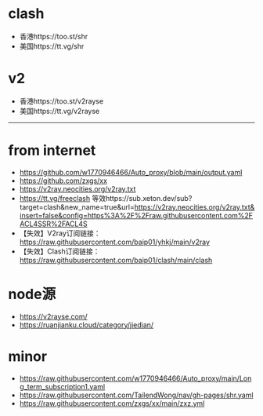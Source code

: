 # clash
- 香港https://too.st/shr
- 美国https://tt.vg/shr
# v2
- 香港https://too.st/v2rayse
- 美国https://tt.vg/v2rayse

---
# from internet
- https://github.com/w1770946466/Auto_proxy/blob/main/output.yaml
- https://github.com/zxgs/xx
- https://v2ray.neocities.org/v2ray.txt
- https://tt.vg/freeclash  等效https://sub.xeton.dev/sub?target=clash&new_name=true&url=https://v2ray.neocities.org/v2ray.txt&insert=false&config=https%3A%2F%2Fraw.githubusercontent.com%2FACL4SSR%2FACL4S
- 【失效】V2ray订阅链接：https://raw.githubusercontent.com/baip01/yhkj/main/v2ray
- 【失效】Clash订阅链接：https://raw.githubusercontent.com/baip01/clash/main/clash



# node源
- https://v2rayse.com/
- https://ruanjianku.cloud/category/jiedian/


# minor
- https://raw.githubusercontent.com/w1770946466/Auto_proxy/main/Long_term_subscription1.yaml
- https://raw.githubusercontent.com/TailendWong/nav/gh-pages/shr.yaml
- https://raw.githubusercontent.com/zxgs/xx/main/zxz.yml
